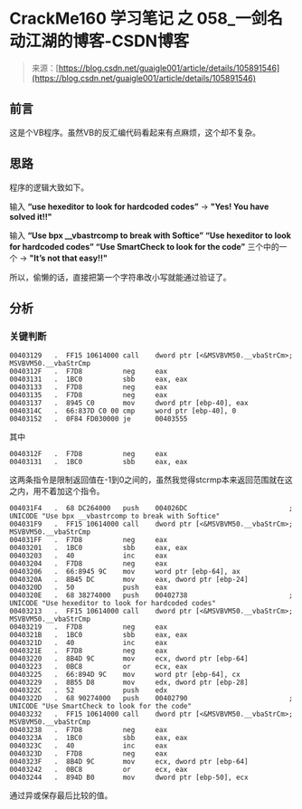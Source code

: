 <!--yml
category: crackme160
date: 2022-04-27 18:15:52
-->

# CrackMe160 学习笔记 之 058_一剑名动江湖的博客-CSDN博客

> 来源：[https://blog.csdn.net/guaigle001/article/details/105891546](https://blog.csdn.net/guaigle001/article/details/105891546)

## 前言

这是个VB程序。虽然VB的反汇编代码看起来有点麻烦，这个却不复杂。

## 思路

程序的逻辑大致如下。

输入 **“use hexeditor to look for hardcoded codes”** -> **"Yes! You have solved it!!"**

输入 **“Use bpx __vbastrcomp to break with Softice” “Use hexeditor to look for hardcoded codes”
“Use SmartCheck to look for the code”** 三个中的一个 -> **"It’s not that easy!!"**

所以，偷懒的话，直接把第一个字符串改小写就能通过验证了。

## 分析

### 关键判断

```
00403129   .  FF15 10614000 call    dword ptr [<&MSVBVM50.__vbaStrCm>;  MSVBVM50.__vbaStrCmp
0040312F   .  F7D8          neg     eax
00403131   .  1BC0          sbb     eax, eax
00403133   .  F7D8          neg     eax
00403135   .  F7D8          neg     eax
00403137   .  8945 C0       mov     dword ptr [ebp-40], eax
0040314C   .  66:837D C0 00 cmp     word ptr [ebp-40], 0
00403152   .  0F84 FD030000 je      00403555 
```

其中

```
0040312F   .  F7D8          neg     eax
00403131   .  1BC0          sbb     eax, eax 
```

这两条指令是限制返回值在-1到0之间的，虽然我觉得stcrmp本来返回范围就在这之内，用不着加这个指令。

```
004031F4   .  68 DC264000   push    004026DC                         ;  UNICODE "Use bpx __vbastrcomp to break with Softice"
004031F9   .  FF15 10614000 call    dword ptr [<&MSVBVM50.__vbaStrCm>;  MSVBVM50.__vbaStrCmp
004031FF   .  F7D8          neg     eax
00403201   .  1BC0          sbb     eax, eax
00403203   .  40            inc     eax
00403204   .  F7D8          neg     eax
00403206   .  66:8945 9C    mov     word ptr [ebp-64], ax
0040320A   .  8B45 DC       mov     eax, dword ptr [ebp-24]
0040320D   .  50            push    eax
0040320E   .  68 38274000   push    00402738                         ;  UNICODE "Use hexeditor to look for hardcoded codes"
00403213   .  FF15 10614000 call    dword ptr [<&MSVBVM50.__vbaStrCm>;  MSVBVM50.__vbaStrCmp
00403219   .  F7D8          neg     eax
0040321B   .  1BC0          sbb     eax, eax
0040321D   .  40            inc     eax
0040321E   .  F7D8          neg     eax
00403220   .  8B4D 9C       mov     ecx, dword ptr [ebp-64]
00403223   .  0BC8          or      ecx, eax
00403225   .  66:894D 9C    mov     word ptr [ebp-64], cx
00403229   .  8B55 D8       mov     edx, dword ptr [ebp-28]
0040322C   .  52            push    edx
0040322D   .  68 90274000   push    00402790                         ;  UNICODE "Use SmartCheck to look for the code"
00403232   .  FF15 10614000 call    dword ptr [<&MSVBVM50.__vbaStrCm>;  MSVBVM50.__vbaStrCmp
00403238   .  F7D8          neg     eax
0040323A   .  1BC0          sbb     eax, eax
0040323C   .  40            inc     eax
0040323D   .  F7D8          neg     eax
0040323F   .  8B4D 9C       mov     ecx, dword ptr [ebp-64]
00403242   .  0BC8          or      ecx, eax
00403244   .  894D B0       mov     dword ptr [ebp-50], ecx 
```

通过异或保存最后比较的值。